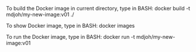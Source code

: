 To build the Docker image in current directory, type in BASH:
docker build -t mdjoh/my-new-image:v01 ./

To show Docker image, type in BASH:
docker images

To run the Docker image, type in BASH:
docker run -t mdjoh/my-new-image:v01

